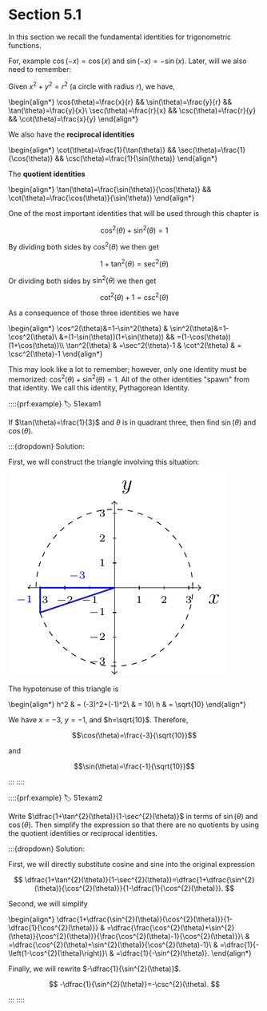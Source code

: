 # Section 5.1

In this section we recall the fundamental identities for trigonometric functions.

For, example $\cos(-x)=\cos(x)$ and $\sin(-x)=-\sin(x)$. Later, will we also need to remember:

Given $x^2+y^2=r^2$ (a circle with radius $r$), we have,

\begin{align*}
    \cos(\theta)=\frac{x}{r} && \sin(\theta)=\frac{y}{r} && \tan(\theta)=\frac{y}{x}\\
    \sec(\theta)=\frac{r}{x} && \csc(\theta)=\frac{r}{y} && \cot(\theta)=\frac{x}{y}
\end{align*}

We also have the **reciprocal identities**

\begin{align*}
    \cot(\theta)=\frac{1}{\tan(\theta)} && \sec(\theta)=\frac{1}{\cos(\theta)} && \csc(\theta)=\frac{1}{\sin(\theta)}
\end{align*}

The **quotient identities**

\begin{align*}
    \tan(\theta)=\frac{\sin(\theta)}{\cos(\theta)} && \cot(\theta)=\frac{\cos(\theta)}{\sin(\theta)}
\end{align*}

One of the most important identities that will be used through this chapter is

$$\cos^2(\theta)+\sin^2(\theta)=1$$

By dividing both sides by $\cos^2(\theta)$ we then get

$$1+\tan^2(\theta)=\sec^2(\theta)$$

Or dividing both sides by $\sin^2(\theta)$ we then get

$$\cot^2(\theta)+1=\csc^2(\theta)$$

As a consequence of those three identities we have

\begin{align*}
    \cos^2(\theta)&=1-\sin^2(\theta) & \sin^2(\theta)&=1-\cos^2(\theta)\\
    &=(1-\sin(\theta))(1+\sin(\theta)) && =(1-\cos(\theta))(1+\cos(\theta))\\\\
    \tan^2(\theta) & =\sec^2(\theta)-1 & \cot^2(\theta) & = \csc^2(\theta)-1
\end{align*}

This may look like a lot to remember; however, only one identity must be memorized: $\cos^2(\theta)+\sin^2(\theta)=1$. All of the other identities "spawn" from that identity. We call this identity, Pythagorean Identity.

::::{prf:example}
:label: 51exam1

If $\tan(\theta)=\frac{1}{3}$ and $\theta$ is in quadrant three, then find $\sin(\theta)$ and $\cos(\theta)$.

:::{dropdown} Solution:

First, we will construct the triangle involving this situation:

!['picture of circle with triangle'](images/51exam1pic1.png)

The hypotenuse of this triangle is

\begin{align*}
    h^2 & = (-3)^2+(-1)^2\\
    & = 10\\
    h & = \sqrt{10}
\end{align*}

We have $x=-3$, $y=-1$, and $h=\sqrt{10}$. Therefore,

$$\cos(\theta)=\frac{-3}{\sqrt{10}}$$

and

$$\sin(\theta)=\frac{-1}{\sqrt{10}}$$

:::
::::

::::{prf:example}
:label: 51exam2

Write $\dfrac{1+\tan^{2}(\theta)}{1-\sec^{2}(\theta)}$ in terms of $\sin(\theta)$ and $\cos(\theta)$. Then simplify the expression so that there are no quotients by using the quotient identities or reciprocal identities.

:::{dropdown} Solution:

First, we will directly substitute cosine and sine into the original
expression

$$
\dfrac{1+\tan^{2}(\theta)}{1-\sec^{2}(\theta)}=\dfrac{1+\dfrac{\sin^{2}(\theta)}{\cos^{2}(\theta)}}{1-\dfrac{1}{\cos^{2}(\theta)}}.
$$

Second, we will simplify

\begin{align*}
\dfrac{1+\dfrac{\sin^{2}(\theta)}{\cos^{2}(\theta)}}{1-\dfrac{1}{\cos^{2}(\theta)}} & =\dfrac{\frac{\cos^{2}(\theta)+\sin^{2}(\theta)}{\cos^{2}(\theta)}}{\frac{\cos^{2}(\theta)-1}{\cos^{2}(\theta)}}\\
 & =\dfrac{\cos^{2}(\theta)+\sin^{2}(\theta)}{\cos^{2}(\theta)-1}\\
 & =\dfrac{1}{-\left(1-\cos^{2}(\theta)\right)}\\
 & =\dfrac{1}{-\sin^{2}(\theta)}.
\end{align*}

Finally, we will rewrite $-\dfrac{1}{\sin^{2}(\theta)}$.

$$
-\dfrac{1}{\sin^{2}(\theta)}=-\csc^{2}(\theta).
$$

:::
::::
